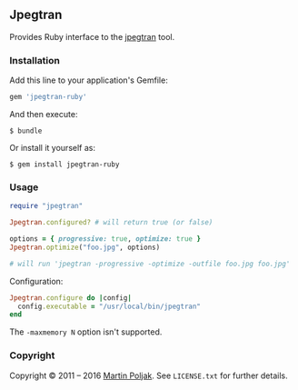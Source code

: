 ## Jpegtran

Provides Ruby interface to the [jpegtran](http://linux.die.net/man/1/jpegtran) tool.

### Installation

Add this line to your application's Gemfile:

```ruby
gem 'jpegtran-ruby'
```

And then execute:

    $ bundle

Or install it yourself as:

    $ gem install jpegtran-ruby

### Usage

```ruby
require "jpegtran"

Jpegtran.configured? # will return true (or false)

options = { progressive: true, optimize: true }
Jpegtran.optimize("foo.jpg", options)

# will run 'jpegtran -progressive -optimize -outfile foo.jpg foo.jpg'
```

Configuration:

```ruby
Jpegtran.configure do |config|
  config.executable = "/usr/local/bin/jpegtran"
end
```

The `-maxmemory N` option isn't supported.

### Copyright

Copyright &copy; 2011 &ndash; 2016 [Martin Poljak](http://www.martinpoljak.net).
See `LICENSE.txt` for further details.
